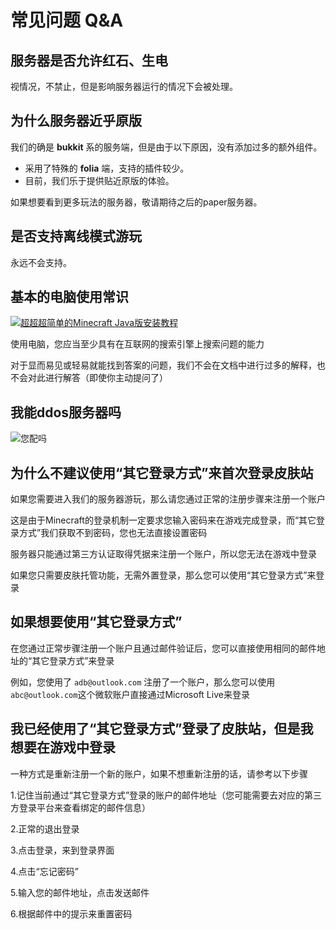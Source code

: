 # 常见问题 Q&A

## 服务器是否允许红石、生电
视情况，不禁止，但是影响服务器运行的情况下会被处理。

## 为什么服务器近乎原版
我们的确是 **bukkit** 系的服务端，但是由于以下原因，没有添加过多的额外组件。

* 采用了特殊的 **folia** 端，支持的插件较少。
* 目前，我们乐于提供贴近原版的体验。

如果想要看到更多玩法的服务器，敬请期待之后的paper服务器。

## 是否支持离线模式游玩
永远不会支持。

## 基本的电脑使用常识
[![超超超简单的Minecraft Java版安装教程](https://s2.ax1x.com/2020/02/14/1XfWkT.png)](https://s2.ax1x.com/2020/02/14/1XfWkT.png)

使用电脑，您应当至少具有在互联网的搜索引擎上搜索问题的能力

对于显而易见或轻易就能找到答案的问题，我们不会在文档中进行过多的解释，也不会对此进行解答（即使你主动提问了）

## 我能ddos服务器吗
![您配吗](https://img2.imgtp.com/2024/05/09/2BVDNddJ.png)

## 为什么不建议使用“其它登录方式”来首次登录皮肤站
如果您需要进入我们的服务器游玩，那么请您通过正常的注册步骤来注册一个账户

这是由于Minecraft的登录机制一定要求您输入密码来在游戏完成登录，而“其它登录方式”我们获取不到密码，您也无法直接设置密码

服务器只能通过第三方认证取得凭据来注册一个账户，所以您无法在游戏中登录

如果您只需要皮肤托管功能，无需外置登录，那么您可以使用“其它登录方式”来登录

## 如果想要使用“其它登录方式”
在您通过正常步骤注册一个账户且通过邮件验证后，您可以直接使用相同的邮件地址的“其它登录方式”来登录

例如，您使用了 `adb@outlook.com` 注册了一个账户，那么您可以使用 `abc@outlook.com`这个微软账户直接通过Microsoft Live来登录

## 我已经使用了“其它登录方式”登录了皮肤站，但是我想要在游戏中登录
一种方式是重新注册一个新的账户，如果不想重新注册的话，请参考以下步骤

1.记住当前通过“其它登录方式”登录的账户的邮件地址（您可能需要去对应的第三方登录平台来查看绑定的邮件信息）

2.正常的退出登录

3.点击登录，来到登录界面

4.点击“忘记密码”

5.输入您的邮件地址，点击发送邮件

6.根据邮件中的提示来重置密码